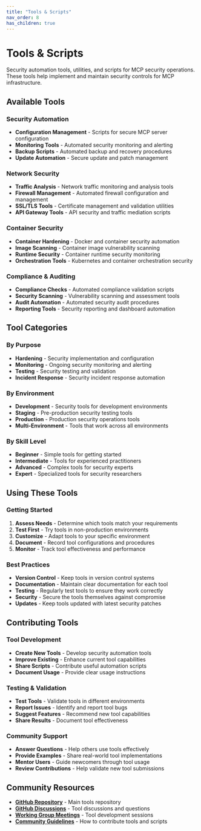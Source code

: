 ```yaml
---
title: "Tools & Scripts"
nav_order: 8
has_children: true
---
```


# Tools & Scripts

Security automation tools, utilities, and scripts for MCP security operations. These tools help implement and maintain security controls for MCP infrastructure.

## Available Tools

### Security Automation
- **Configuration Management** - Scripts for secure MCP server configuration
- **Monitoring Tools** - Automated security monitoring and alerting
- **Backup Scripts** - Automated backup and recovery procedures
- **Update Automation** - Secure update and patch management

### Network Security
- **Traffic Analysis** - Network traffic monitoring and analysis tools
- **Firewall Management** - Automated firewall configuration and management
- **SSL/TLS Tools** - Certificate management and validation utilities
- **API Gateway Tools** - API security and traffic mediation scripts

### Container Security
- **Container Hardening** - Docker and container security automation
- **Image Scanning** - Container image vulnerability scanning
- **Runtime Security** - Container runtime security monitoring
- **Orchestration Tools** - Kubernetes and container orchestration security

### Compliance & Auditing
- **Compliance Checks** - Automated compliance validation scripts
- **Security Scanning** - Vulnerability scanning and assessment tools
- **Audit Automation** - Automated security audit procedures
- **Reporting Tools** - Security reporting and dashboard automation

## Tool Categories

### By Purpose
- **Hardening** - Security implementation and configuration
- **Monitoring** - Ongoing security monitoring and alerting
- **Testing** - Security testing and validation
- **Incident Response** - Security incident response automation

### By Environment
- **Development** - Security tools for development environments
- **Staging** - Pre-production security testing tools
- **Production** - Production security operations tools
- **Multi-Environment** - Tools that work across all environments

### By Skill Level
- **Beginner** - Simple tools for getting started
- **Intermediate** - Tools for experienced practitioners
- **Advanced** - Complex tools for security experts
- **Expert** - Specialized tools for security researchers

## Using These Tools

### Getting Started
1. **Assess Needs** - Determine which tools match your requirements
2. **Test First** - Try tools in non-production environments
3. **Customize** - Adapt tools to your specific environment
4. **Document** - Record tool configurations and procedures
5. **Monitor** - Track tool effectiveness and performance

### Best Practices
- **Version Control** - Keep tools in version control systems
- **Documentation** - Maintain clear documentation for each tool
- **Testing** - Regularly test tools to ensure they work correctly
- **Security** - Secure the tools themselves against compromise
- **Updates** - Keep tools updated with latest security patches

## Contributing Tools

### Tool Development
- **Create New Tools** - Develop security automation tools
- **Improve Existing** - Enhance current tool capabilities
- **Share Scripts** - Contribute useful automation scripts
- **Document Usage** - Provide clear usage instructions

### Testing & Validation
- **Test Tools** - Validate tools in different environments
- **Report Issues** - Identify and report tool bugs
- **Suggest Features** - Recommend new tool capabilities
- **Share Results** - Document tool effectiveness

### Community Support
- **Answer Questions** - Help others use tools effectively
- **Provide Examples** - Share real-world tool implementations
- **Mentor Users** - Guide newcomers through tool usage
- **Review Contributions** - Help validate new tool submissions

## Community Resources

- **[GitHub Repository](https://github.com/ModelContextProtocol-Security/security-tools)** - Main tools repository
- **[GitHub Discussions](https://github.com/orgs/ModelContextProtocol-Security/discussions)** - Tool discussions and questions
- **[Working Group Meetings](../events/)** - Tool development sessions
- **[Community Guidelines](../community/)** - How to contribute tools and scripts
